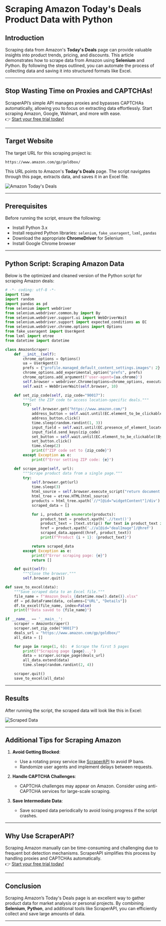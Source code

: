 
# Scraping Amazon Today's Deals Product Data with Python

## Introduction

Scraping data from Amazon's **Today's Deals** page can provide valuable insights into product trends, pricing, and discounts. This article demonstrates how to scrape data from Amazon using **Selenium** and Python. By following the steps outlined, you can automate the process of collecting data and saving it into structured formats like Excel.

---

## Stop Wasting Time on Proxies and CAPTCHAs!

ScraperAPI’s simple API manages proxies and bypasses CAPTCHAs automatically, allowing you to focus on extracting data effortlessly. Start scraping Amazon, Google, Walmart, and more with ease.  
👉 [Start your free trial today!](https://bit.ly/Scraperapi)

---

## Target Website

The target URL for this scraping project is:

```
https://www.amazon.com/gp/goldbox/
```

This URL points to Amazon's **Today's Deals** page. The script navigates through this page, extracts data, and saves it in an Excel file.

![Amazon Today's Deals](https://i-blog.csdnimg.cn/blog_migrate/7a33023d7971f9a272780e96e3188dc1.png)

---

## Prerequisites

Before running the script, ensure the following:

- Install Python 3.x
- Install required Python libraries: `selenium`, `fake_useragent`, `lxml`, `pandas`
- Download the appropriate **ChromeDriver** for Selenium
- Install Google Chrome browser

---

## Python Script: Scraping Amazon Data

Below is the optimized and cleaned version of the Python script for scraping Amazon deals:

```python
# -*- coding: utf-8 -*-
import time
import random
import pandas as pd
from selenium import webdriver
from selenium.webdriver.common.by import By
from selenium.webdriver.support.ui import WebDriverWait
from selenium.webdriver.support import expected_conditions as EC
from selenium.webdriver.chrome.options import Options
from fake_useragent import UserAgent
from lxml import etree
from datetime import datetime

class AmazonScraper:
    def __init__(self):
        chrome_options = Options()
        ua = UserAgent()
        prefs = {"profile.managed_default_content_settings.images": 2}
        chrome_options.add_experimental_option("prefs", prefs)
        chrome_options.add_argument(f'user-agent={ua.chrome}')
        self.browser = webdriver.Chrome(options=chrome_options, executable_path="chromedriver.exe")
        self.wait = WebDriverWait(self.browser, 10)

    def set_zip_code(self, zip_code="90017"):
        """Set the ZIP code to access location-specific deals."""
        try:
            self.browser.get("https://www.amazon.com/")
            address_button = self.wait.until(EC.element_to_be_clickable((By.CSS_SELECTOR, '#nav-global-location-slot > span > a')))
            address_button.click()
            time.sleep(random.randint(1, 3))
            input_field = self.wait.until(EC.presence_of_element_located((By.CSS_SELECTOR, '#GLUXZipUpdateInput')))
            input_field.send_keys(zip_code)
            set_button = self.wait.until(EC.element_to_be_clickable((By.CSS_SELECTOR, '#GLUXZipUpdate > span > input')))
            set_button.click()
            time.sleep(2)
            print(f"ZIP code set to {zip_code}")
        except Exception as e:
            print(f"Error setting ZIP code: {e}")

    def scrape_page(self, url):
        """Scrape product data from a single page."""
        try:
            self.browser.get(url)
            time.sleep(3)
            html_source = self.browser.execute_script("return document.documentElement.outerHTML")
            html_tree = etree.HTML(html_source)
            products = html_tree.xpath('//*[@id="widgetContent"]/div')
            scraped_data = []

            for i, product in enumerate(products):
                product_text = product.xpath('.//text()')
                product_text = [text.strip() for text in product_text if text.strip()]
                href = product.xpath('.//a[@id="dealImage"]/@href')
                scraped_data.append((href, product_text))
                print(f"Product {i + 1}: {product_text}")

            return scraped_data
        except Exception as e:
            print(f"Error scraping page: {e}")
            return []

    def quit(self):
        """Close the browser."""
        self.browser.quit()

def save_to_excel(data):
    """Save scraped data to an Excel file."""
    file_name = f"Amazon_Deals_{datetime.now().date()}.xlsx"
    df = pd.DataFrame(data, columns=["URL", "Details"])
    df.to_excel(file_name, index=False)
    print(f"Data saved to {file_name}")

if __name__ == '__main__':
    scraper = AmazonScraper()
    scraper.set_zip_code("90017")
    deals_url = "https://www.amazon.com/gp/goldbox/"
    all_data = []

    for page in range(1, 6):  # Scrape the first 5 pages
        print(f"Scraping page {page}...")
        data = scraper.scrape_page(deals_url)
        all_data.extend(data)
        time.sleep(random.randint(2, 4))

    scraper.quit()
    save_to_excel(all_data)
```

---

## Results

After running the script, the scraped data will look like this in Excel:

![Scraped Data](https://i-blog.csdnimg.cn/blog_migrate/26ad29fd0c35e018d5f8522b95926be1.png)

---

## Additional Tips for Scraping Amazon

1. **Avoid Getting Blocked**:
   - Use a rotating proxy service like [ScraperAPI](https://bit.ly/Scraperapi) to avoid IP bans.
   - Randomize user agents and implement delays between requests.

2. **Handle CAPTCHA Challenges**:
   - CAPTCHA challenges may appear on Amazon. Consider using anti-CAPTCHA services for large-scale scraping.

3. **Save Intermediate Data**:
   - Save scraped data periodically to avoid losing progress if the script crashes.

---

## Why Use ScraperAPI?

Scraping Amazon manually can be time-consuming and challenging due to frequent bot detection mechanisms. ScraperAPI simplifies this process by handling proxies and CAPTCHAs automatically.  
👉 [Start your free trial today!](https://bit.ly/Scraperapi)

---

## Conclusion

Scraping Amazon’s Today's Deals page is an excellent way to gather product data for market analysis or personal projects. By combining **Selenium**, **Python**, and additional tools like ScraperAPI, you can efficiently collect and save large amounts of data.

---
